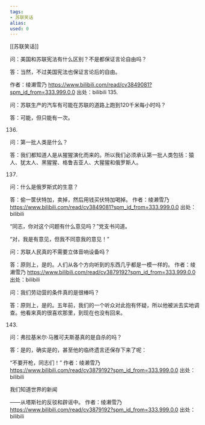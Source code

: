 ```yaml
---
tags: 
- 苏联笑话 
alias:
used: 0
---
```

[[苏联笑话]]

问：美国和苏联宪法有什么区别？不是都保证言论自由吗？

答：当然，不过美国宪法也保证言论后的自由。

 作者：绫濑雪乃 https://www.bilibili.com/read/cv3849081?spm_id_from=333.999.0.0 出处：bilibili
135.

问：苏联生产的汽车有可能在苏联的道路上跑到120千米每小时吗？ 

答：可能，但只能有一次。



136.

问：第一批人类是什么？

答：我们都知道人是从猩猩演化而来的。所以我们必须承认第一批人类包括：猿人、犹太人、黑猩猩、格鲁吉亚人、大猩猩和俄罗斯人。



137.

问：什么是俄罗斯式的生意？

答：偷一筐伏特加，卖掉，然后用钱买伏特加喝掉。 作者：绫濑雪乃 https://www.bilibili.com/read/cv3849081?spm_id_from=333.999.0.0 出处：bilibili

“同志，你对这个问题有什么意见吗？”党支书问道。

“对，我是有意见，但我不同意我的意见！”

问：苏联人民真的不需要立体音响设备吗？

答：原则上，是的。人们从各个方向听到的东西几乎都是一模一样的。 作者：绫濑雪乃 https://www.bilibili.com/read/cv3879192?spm_id_from=333.999.0.0 出处：bilibili

问：我们劳动营的条件真的是很棒吗？

答：原则上，是的。五年前，我们的一个听众对此抱有怀疑，所以他被派去实地调查。他看来真的很喜欢那里，到现在也没有回来。



143.

问：弗拉基米尔·马雅可夫斯基真的是自杀的吗？

答：是的，确实是的，甚至他的临终遗言还保存下来了呢：

“不要开枪，同志们！” 作者：绫濑雪乃 https://www.bilibili.com/read/cv3879192?spm_id_from=333.999.0.0 出处：bilibili

我们知道世界的新闻

——从塔斯社的反驳和辟谣中。 作者：绫濑雪乃 https://www.bilibili.com/read/cv3879192?spm_id_from=333.999.0.0 出处：bilibili


